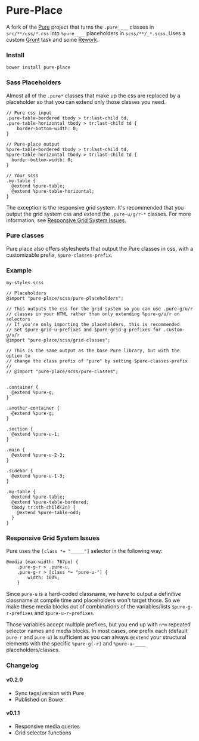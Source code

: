 Pure-Place
====

A fork of the [Pure](http://purecss.io/) project that turns the `.pure____` classes in `src/**/css/*.css` into
`%pure____` placeholders in `scss/**/_*.scss`. Uses a custom [Grunt](http://gruntjs.com/)
task and some [Rework](https://github.com/visionmedia/rework).

### Install
    bower install pure-place

### Sass Placeholders

Almost all of the `.pure*` classes that make up the css are replaced by a placeholder so that you can
extend only those classes you need.

    // Pure css input
    .pure-table-bordered tbody > tr:last-child td,
    .pure-table-horizontal tbody > tr:last-child td {
        border-bottom-width: 0;
    }
    
    // Pure-place output
    %pure-table-bordered tbody > tr:last-child td,
    %pure-table-horizontal tbody > tr:last-child td {
      border-bottom-width: 0;
    }
    
    // Your scss
    .my-table {
      @extend %pure-table;
      @extend %pure-table-horizontal;
    }

The exception is the responsive grid system. It's recommended that you output the grid system css and
extend the `.pure-u/g/r-*` classes. For more information, see
[Responsive Grid System Issues](#responsive-grid-system-issues).

### Pure classes

Pure place also offers stylesheets that output the Pure classes in css, with a customizable
prefix, `$pure-classes-prefix`.

### Example

`my-styles.scss`

    // Placeholders
    @import "pure-place/scss/pure-placeholders";
    
    // This outputs the css for the grid system so you can use .pure-g/u/r
    // classes in your HTML rather than only extending %pure-g/u/r on selectors
    // If you're only importing the placeholders, this is recommended
    // Set $pure-grid-u-prefixes and $pure-grid-g-prefixes for .custom-g/u/r 
    @import "pure-place/scss/grid-classes";
    
    // This is the same output as the base Pure library, but with the option to 
    // change the class prefix of "pure" by setting $pure-classes-prefix
    //
    // @import "pure-place/scss/pure-classes";
    
    
    .container {
      @extend %pure-g; 
    }
    
    .another-container {
      @extend %pure-g;
    }
    
    .section {
      @extend %pure-u-1;
    }
    
    .main {
      @extend %pure-u-2-3;
    }
    
    .sidebar {
      @extend %pure-u-1-3;
    }
    
    .my-table {
      @extend %pure-table;
      @extend %pure-table-bordered;
      tbody tr:nth-child(2n) {
        @extend %pure-table-odd;
      }
    }

### Responsive Grid System Issues

Pure uses the `[class *= "_____"]` selector in the following way: 

    @media (max-width: 767px) {
        .pure-g-r > .pure-u,
        .pure-g-r > [class *= "pure-u-"] {
            width: 100%;
        }

Since `pure-u` is a hard-coded classname, we have to output a definitive classname at compile time and 
placeholders won't target those. So we make these media blocks out of  combinations of the
variables/lists `$pure-g-r-prefixes` and `$pure-u-r-prefixes`.

Those variables accept multiple prefixes, but you end up with `n*m` repeated selector names and media blocks.
In most cases, one prefix each (default `pure-r` and `pure-u`) is sufficient as you can always
`@extend` your structural elements with the specific `%pure-g[-r]` and `%pure-u-____` placeholders/classes.

### Changelog

#### v0.2.0
 * Sync tags/version with Pure
 * Published on Bower

#### v0.1.1
 * Responsive media queries  
 * Grid selector functions



    
